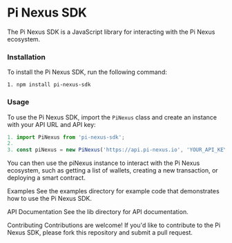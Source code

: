 Pi Nexus SDK
================

The Pi Nexus SDK is a JavaScript library for interacting with the Pi Nexus ecosystem.

### Installation

To install the Pi Nexus SDK, run the following command:

`1. npm install pi-nexus-sdk`

### Usage

To use the Pi Nexus SDK, import the `PiNexus` class and create an instance with your API URL and API key:
```javascript
1. import PiNexus from 'pi-nexus-sdk';
2. 
3. const piNexus = new PiNexus('https://api.pi-nexus.io', 'YOUR_API_KEY');
```

You can then use the piNexus instance to interact with the Pi Nexus ecosystem, such as getting a list of wallets, creating a new transaction, or deploying a smart contract.

Examples
See the examples directory for example code that demonstrates how to use the Pi Nexus SDK.

API Documentation
See the lib directory for API documentation.

Contributing
Contributions are welcome! If you'd like to contribute to the Pi Nexus SDK, please fork this repository and submit a pull request.
